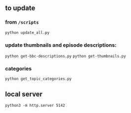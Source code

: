 ## to update
### from `/scripts`
`python update_all.py`

### update thumbnails and episode descriptions:
`python get-bbc-descriptions.py`
`python get-thumbnails.py`

### categories
`python get_topic_categories.py`

## local server
`python3 -m http.server 5142`